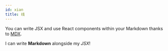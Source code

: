 ```yaml
---
id: xian
title: 线
---
```


You can write JSX and use React components within your Markdown thanks to [MDX](https://mdxjs.com/).

I can write **Markdown** alongside my _JSX_!
